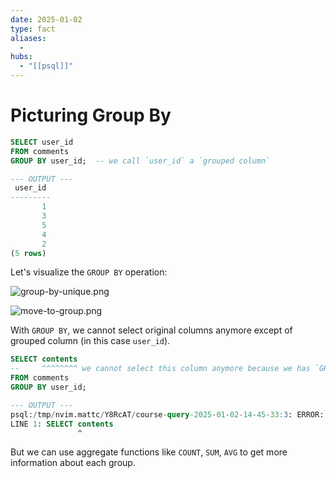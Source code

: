 ```yaml
---
date: 2025-01-02
type: fact
aliases:
  -
hubs:
  - "[[psql]]"
---
```


# Picturing Group By

```sql
SELECT user_id
FROM comments
GROUP BY user_id;  -- we call `user_id` a `grouped column`

--- OUTPUT ---
 user_id 
---------
       1
       3
       5
       4
       2
(5 rows)

```

Let's visualize the `GROUP BY` operation:

![group-by-unique.png](../assets/imgs/group-by-unique.png)

![move-to-group.png](../assets/imgs/move-to-group.png)

With `GROUP BY`, we cannot select original columns anymore except of grouped column (in this case `user_id`).

```sql
SELECT contents
--     ^^^^^^^^ we cannot select this column anymore because we has `GROUP BY` operation below
FROM comments
GROUP BY user_id;

--- OUTPUT ---
psql:/tmp/nvim.mattc/Y8RcAT/course-query-2025-01-02-14-45-33:3: ERROR:  column "comments.contents" must appear in the GROUP BY clause or be used in an aggregate function
LINE 1: SELECT contents
               ^
```

But we can use aggregate functions like `COUNT`, `SUM`, `AVG` to get more information about each group.
